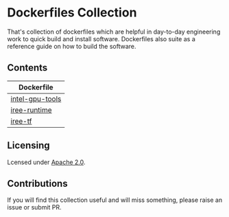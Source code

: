 # Dockerfiles Collection

That's collection of dockerfiles which are helpful in day-to-day
engineering work to quick build and install software. Dockerfiles
also suite as a reference guide on how to build the software.

## Contents

| Dockerfile |
| --- |
| [intel-gpu-tools](./images/intel-gpu-tools/) |
| [iree-runtime](images/iree/runtime/) |
| [iree-tf](images/iree/tf/) |

## Licensing

Lcensed under [Apache 2.0](./LICENSE).

## Contributions

If you will find this collection useful and will miss something, please
raise an issue or submit PR.

